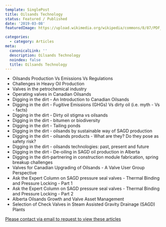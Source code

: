 ```yaml
---
template: SinglePost
title: Oilsands Technology
status: Featured / Published
date: '2019-03-08'
featuredImage: https://upload.wikimedia.org/wikipedia/commons/8/87/PDF_file_icon.svg

categories:
  - category: Articles
meta:
  canonicalLink: ''
  description: Oilsands Technology
  noindex: false
  title: Oilsands Technology
---
```

- Oilsands Production Vs Emissions Vs Regulations
- Challenges in Heavy Oil Production
- Valves in the petrochemical industry
- Operating valves in Canadian Oilsands
- Digging in the dirt - An Introduction to Canadian Oilsands
- Digging in the dirt - Fugitive Emissions (GHGs) Vs dirty oil (i.e. myth - Vs - facts)
- Digging in the dirt - Dirty oil stigma vs oilsands
- Digging in the dirt - bitumen or biodiversity 
- Digging in the dirt - Tailing ponds
- Digging in the dirt - oilsands by sustainable way of SAGD production
- Digging in the dirt - oilsands products - What are they? Do they pose as safety risk?
- Digging in the dirt - oilsands technologies: past, present and future
- Digging in the dirt - De-oiling in SAGD oil production in Alberta
- Digging in the dirt-partnering in construction module fabrication, spring breakup challenges
- Valves for Canadian Upgrading of Oilsands - A Valve User Group Perspective
- Ask the Expert Column on SAGD pressure seal valves - Thermal Binding and Pressure Locking - Part 1
- Ask the Expert Column on SAGD pressure seal valves - Thermal Binding and Pressure Locking - Part 2
- Alberta Oilsands Growth and Valve Asset Management
- Selection of Check Valves in Steam Assisted Gravity Drainage (SAGD) Plants

[Please contact via email to request to view these articles](https://gapvinc.com/contact)



